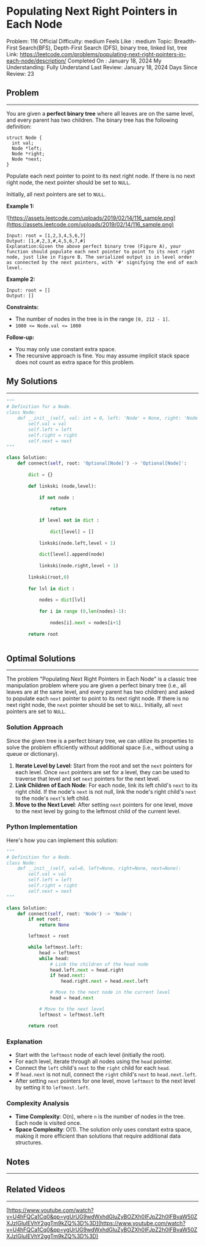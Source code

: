 # Populating Next Right Pointers in Each Node

Problem: 116
Official Difficulty: medium
Feels Like : medium
Topic: Breadth-First Search(BFS), Depth-First Search (DFS), binary tree, linked list, tree
Link: https://leetcode.com/problems/populating-next-right-pointers-in-each-node/description/
Completed On : January 18, 2024
My Understanding: Fully Understand
Last Review: January 18, 2024
Days Since Review: 23

## Problem

---

You are given a **perfect binary tree** where all leaves are on the same level, and every parent has two children. The binary tree has the following definition:

```
struct Node {
  int val;
  Node *left;
  Node *right;
  Node *next;
}
```

Populate each next pointer to point to its next right node. If there is no next right node, the next pointer should be set to `NULL`.

Initially, all next pointers are set to `NULL`.

**Example 1:**

![https://assets.leetcode.com/uploads/2019/02/14/116_sample.png](https://assets.leetcode.com/uploads/2019/02/14/116_sample.png)

```
Input: root = [1,2,3,4,5,6,7]
Output: [1,#,2,3,#,4,5,6,7,#]
Explanation:Given the above perfect binary tree (Figure A), your function should populate each next pointer to point to its next right node, just like in Figure B. The serialized output is in level order as connected by the next pointers, with '#' signifying the end of each level.
```

**Example 2:**

```
Input: root = []
Output: []
```

**Constraints:**

- The number of nodes in the tree is in the range `[0, 212 - 1]`.
- `1000 <= Node.val <= 1000`

**Follow-up:**

- You may only use constant extra space.
- The recursive approach is fine. You may assume implicit stack space does not count as extra space for this problem.

## My Solutions

---

```python
"""
# Definition for a Node.
class Node:
    def __init__(self, val: int = 0, left: 'Node' = None, right: 'Node' = None, next: 'Node' = None):
        self.val = val
        self.left = left
        self.right = right
        self.next = next
"""

class Solution:
    def connect(self, root: 'Optional[Node]') -> 'Optional[Node]':
        
        dict = {}
        
        def linkski (node,level): 
            
            if not node : 
                
                return 
            
            if level not in dict : 
                
                dict[level] = []
            
            linkski(node.left,level + 1)
            
            dict[level].append(node)
            
            linkski(node.right,level + 1)
            
        linkski(root,0)
        
        for lvl in dict : 
            
            nodes = dict[lvl]
            
            for i in range (0,len(nodes)-1): 
                
                nodes[i].next = nodes[i+1]
                
        return root
```

```python

```

## Optimal Solutions

---

The problem "Populating Next Right Pointers in Each Node" is a classic tree manipulation problem where you are given a perfect binary tree (i.e., all leaves are at the same level, and every parent has two children) and asked to populate each `next` pointer to point to its next right node. If there is no next right node, the `next` pointer should be set to `NULL`. Initially, all `next` pointers are set to `NULL`.

### Solution Approach

Since the given tree is a perfect binary tree, we can utilize its properties to solve the problem efficiently without additional space (i.e., without using a queue or dictionary).

1. **Iterate Level by Level**: Start from the root and set the `next` pointers for each level. Once `next` pointers are set for a level, they can be used to traverse that level and set `next` pointers for the next level.
2. **Link Children of Each Node**: For each node, link its left child's `next` to its right child. If the node's `next` is not null, link the node's right child's `next` to the node's `next`'s left child.
3. **Move to the Next Level**: After setting `next` pointers for one level, move to the next level by going to the leftmost child of the current level.

### Python Implementation

Here's how you can implement this solution:

```python
"""
# Definition for a Node.
class Node:
    def __init__(self, val=0, left=None, right=None, next=None):
        self.val = val
        self.left = left
        self.right = right
        self.next = next
"""

class Solution:
    def connect(self, root: 'Node') -> 'Node':
        if not root:
            return None

        leftmost = root

        while leftmost.left:
            head = leftmost
            while head:
                # Link the children of the head node
                head.left.next = head.right
                if head.next:
                    head.right.next = head.next.left

                # Move to the next node in the current level
                head = head.next

            # Move to the next level
            leftmost = leftmost.left

        return root
```

### Explanation

- Start with the `leftmost` node of each level (initially the root).
- For each level, iterate through all nodes using the `head` pointer.
- Connect the `left` child's `next` to the `right` child for each `head`.
- If `head.next` is not null, connect the `right` child's `next` to `head.next.left`.
- After setting `next` pointers for one level, move `leftmost` to the next level by setting it to `leftmost.left`.

### Complexity Analysis

- **Time Complexity**: O(n), where `n` is the number of nodes in the tree. Each node is visited once.
- **Space Complexity**: O(1). The solution only uses constant extra space, making it more efficient than solutions that require additional data structures.

## Notes

---

 

## Related Videos

---

[https://www.youtube.com/watch?v=U4hFQCa1Cq0&pp=ygUrUG9wdWxhdGluZyBOZXh0IFJpZ2h0IFBvaW50ZXJzIGluIEVhY2ggTm9kZQ%3D%3D](https://www.youtube.com/watch?v=U4hFQCa1Cq0&pp=ygUrUG9wdWxhdGluZyBOZXh0IFJpZ2h0IFBvaW50ZXJzIGluIEVhY2ggTm9kZQ%3D%3D)